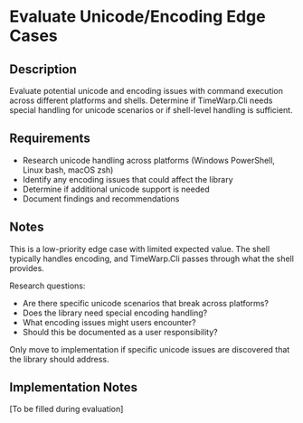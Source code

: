 # Evaluate Unicode/Encoding Edge Cases

## Description

Evaluate potential unicode and encoding issues with command execution across different platforms and shells. Determine if TimeWarp.Cli needs special handling for unicode scenarios or if shell-level handling is sufficient.

## Requirements

- Research unicode handling across platforms (Windows PowerShell, Linux bash, macOS zsh)
- Identify any encoding issues that could affect the library
- Determine if additional unicode support is needed
- Document findings and recommendations

## Notes

This is a low-priority edge case with limited expected value. The shell typically handles encoding, and TimeWarp.Cli passes through what the shell provides.

Research questions:
- Are there specific unicode scenarios that break across platforms?
- Does the library need special encoding handling?
- What encoding issues might users encounter?
- Should this be documented as a user responsibility?

Only move to implementation if specific unicode issues are discovered that the library should address.

## Implementation Notes

[To be filled during evaluation]